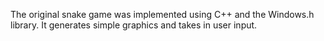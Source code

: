 The original snake game was implemented using C++ and the Windows.h library.  It generates simple graphics and takes in user input.
